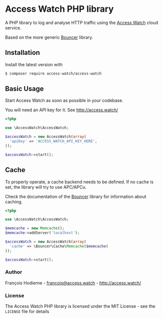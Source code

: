 # Access Watch PHP library

A PHP library to log and analyse HTTP traffic using the [Access Watch](http://access.watch/) cloud service.

Based on the more generic [Bouncer](https://github.com/znarf/bouncer) library.

## Installation

Install the latest version with

```bash
$ composer require access-watch/access-watch
```

## Basic Usage

Start Access Watch as soon as possible in your codebase.

You will need an API key for it. See http://access.watch/

```php
<?php

use \AccessWatch\AccessWatch;

$accessWatch = new AccessWatch(array(
  'apiKey' => 'ACCESS_WATCH_API_KEY_HERE',
));

$accessWatch->start();
```

## Cache

To properly operate, a cache backend needs to be defined. If no cache is set, the library will try to use APC/APCu.

Check the documentation of the [Bouncer](https://github.com/znarf/bouncer) library for information about caching.

```php
<?php

use \AccessWatch\AccessWatch;

$memcache = new Memcache();
$memcache->addServer('localhost');

$accessWatch = new AccessWatch(array(
  'cache' => \Bouncer\Cache\Memcache($memcache)
));

$accessWatch->start();
```

### Author

François Hodierne - <francois@access.watch> - <http://access.watch/>

### License

The Access Watch PHP library is licensed under the MIT License - see the `LICENSE` file for details
